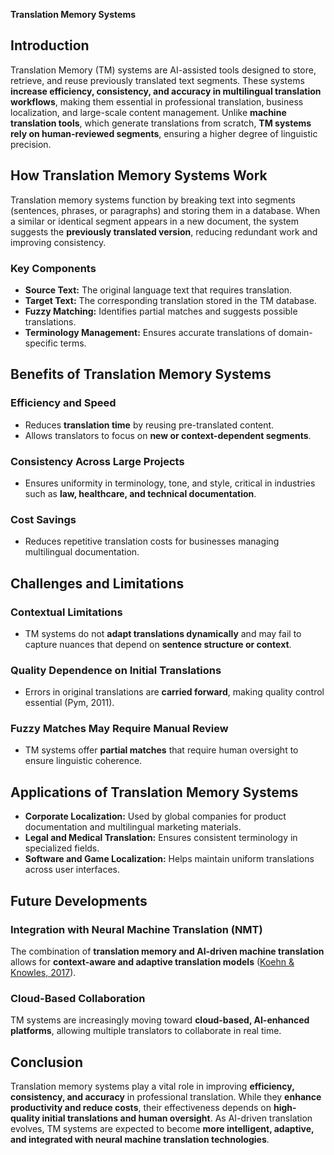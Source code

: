 **Translation Memory Systems**

## **Introduction**

Translation Memory (TM) systems are AI-assisted tools designed to store, retrieve, and reuse previously translated text segments. These systems **increase efficiency, consistency, and accuracy in multilingual translation workflows**, making them essential in professional translation, business localization, and large-scale content management. Unlike **machine translation tools**, which generate translations from scratch, **TM systems rely on human-reviewed segments**, ensuring a higher degree of linguistic precision.

## **How Translation Memory Systems Work**

Translation memory systems function by breaking text into segments (sentences, phrases, or paragraphs) and storing them in a database. When a similar or identical segment appears in a new document, the system suggests the **previously translated version**, reducing redundant work and improving consistency.

### **Key Components**

* **Source Text:** The original language text that requires translation.  
* **Target Text:** The corresponding translation stored in the TM database.  
* **Fuzzy Matching:** Identifies partial matches and suggests possible translations.  
* **Terminology Management:** Ensures accurate translations of domain-specific terms.

## **Benefits of Translation Memory Systems**

### **Efficiency and Speed**

* Reduces **translation time** by reusing pre-translated content.  
* Allows translators to focus on **new or context-dependent segments**.

### **Consistency Across Large Projects**

* Ensures uniformity in terminology, tone, and style, critical in industries such as **law, healthcare, and technical documentation**.

### **Cost Savings**

* Reduces repetitive translation costs for businesses managing multilingual documentation.

## **Challenges and Limitations**

### **Contextual Limitations**

* TM systems do not **adapt translations dynamically** and may fail to capture nuances that depend on **sentence structure or context**.

### **Quality Dependence on Initial Translations**

* Errors in original translations are **carried forward**, making quality control essential (Pym, 2011).

### **Fuzzy Matches May Require Manual Review**

* TM systems offer **partial matches** that require human oversight to ensure linguistic coherence.

## **Applications of Translation Memory Systems**

* **Corporate Localization:** Used by global companies for product documentation and multilingual marketing materials.  
* **Legal and Medical Translation:** Ensures consistent terminology in specialized fields.  
* **Software and Game Localization:** Helps maintain uniform translations across user interfaces.

## **Future Developments**

### **Integration with Neural Machine Translation (NMT)**

The combination of **translation memory and AI-driven machine translation** allows for **context-aware and adaptive translation models** ([Koehn & Knowles, 2017](https://www.aclweb.org/anthology/W17-3204.pdf)).

### **Cloud-Based Collaboration**

TM systems are increasingly moving toward **cloud-based, AI-enhanced platforms**, allowing multiple translators to collaborate in real time.

## **Conclusion**

Translation memory systems play a vital role in improving **efficiency, consistency, and accuracy** in professional translation. While they **enhance productivity and reduce costs**, their effectiveness depends on **high-quality initial translations and human oversight**. As AI-driven translation evolves, TM systems are expected to become **more intelligent, adaptive, and integrated with neural machine translation technologies**.

